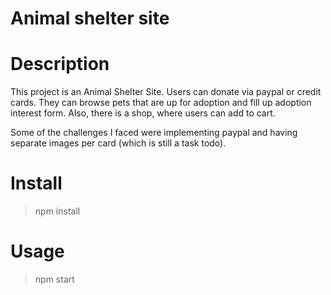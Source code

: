 <!-- @format -->

# Animal shelter site

# Description 

This project is an Animal Shelter Site. Users can donate via paypal or credit cards. They can browse pets that are up for adoption and fill up adoption interest form. Also, there is a shop, where users can add to cart.

Some of the challenges I faced were implementing paypal and having separate images per card (which is still a task todo).

# Install

> npm install

# Usage

> npm start
